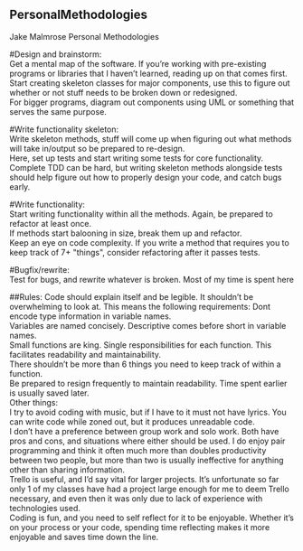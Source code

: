 ## PersonalMethodologies
Jake Malmrose
Personal Methodologies

#Design and brainstorm:  
Get a mental map of the software. If you’re working with pre-existing programs or libraries that I haven’t learned, reading up on that comes first.  
Start creating skeleton classes for major components, use this to figure out whether or not stuff needs to be broken down or redesigned.  
For bigger programs, diagram out components using UML or something that serves the same purpose.   

#Write functionality skeleton:  
Write skeleton methods, stuff will come up when figuring out what methods will take in/output so be prepared to re-design.  
Here, set up tests and start writing some tests for core functionality. Complete TDD can be hard, but writing skeleton methods alongside tests should help figure out how to properly design your code, and catch bugs early.  

#Write functionality:  
Start writing functionality within all the methods. Again, be prepared to refactor at least once.  
If methods start balooning in size, break them up and refactor.  
Keep an eye on code complexity. If you write a method that requires you to keep track of 7+ "things", consider refactoring after it passes tests.  

#Bugfix/rewrite:  
Test for bugs, and rewrite whatever is broken. Most of my time is spent here

##Rules:
Code should explain itself and be legible. It shouldn’t be overwhelming to look at. This means the following requirements: 
Dont encode type information in variable names.  
Variables are named concisely. Descriptive comes before short in variable names.  
Small functions are king. Single responsibilities for each function. This facilitates readability and maintainability.  
There shouldn’t be more than 6 things you need to keep track of within a function.  
Be prepared to resign frequently to maintain readability. Time spent earlier is usually saved later.  
Other things:  
I try to avoid coding with music, but if I have to it must not have lyrics. You can write code while zoned out, but it produces unreadable code.  
I don’t have a preference between group work and solo work. Both have pros and cons, and situations where either should be used. I do enjoy pair programming and think it often much more than doubles productivity between two people, but more than two is usually ineffective for anything other than sharing information.  
Trello is useful, and I’d say vital for larger projects. It’s unfortunate so far only 1 of my classes have had a project large enough for me to deem Trello necessary, and even then it was only due to lack of experience with technologies used.  
Coding is fun, and you need to self reflect for it to be enjoyable. Whether it’s on your process or your code, spending time reflecting makes it more enjoyable and saves time down the line.  
